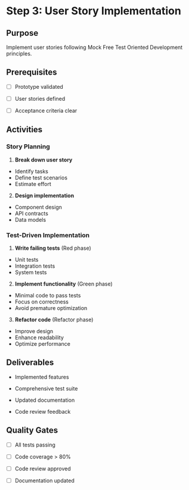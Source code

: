 # Step 3: User Story Implementation

## Purpose

Implement user stories following Mock Free Test Oriented Development principles.

## Prerequisites

- [ ] Prototype validated

- [ ] User stories defined

- [ ] Acceptance criteria clear

## Activities

### Story Planning

1. **Break down user story**
  - Identify tasks
  - Define test scenarios
  - Estimate effort

2. **Design implementation**
  - Component design
  - API contracts
  - Data models

### Test-Driven Implementation

1. **Write failing tests** (Red phase)
  - Unit tests
  - Integration tests
  - System tests

2. **Implement functionality** (Green phase)
  - Minimal code to pass tests
  - Focus on correctness
  - Avoid premature optimization

3. **Refactor code** (Refactor phase)
  - Improve design
  - Enhance readability
  - Optimize performance

## Deliverables

- Implemented features

- Comprehensive test suite

- Updated documentation

- Code review feedback

## Quality Gates

- [ ] All tests passing

- [ ] Code coverage > 80%

- [ ] Code review approved

- [ ] Documentation updated
